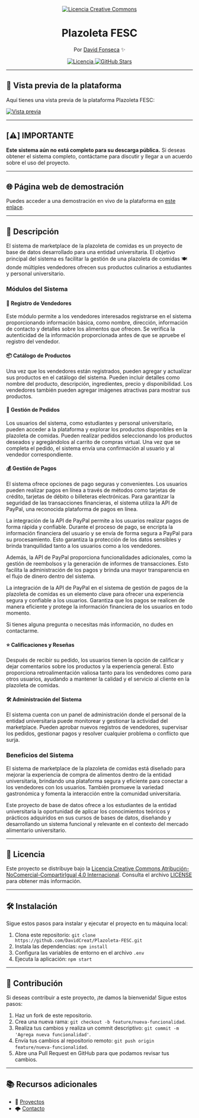 <p align="center">
  <a href="http://creativecommons.org/licenses/by-nc-sa/4.0/">
    <img src="https://i.creativecommons.org/l/by-nc-sa/4.0/88x31.png" alt="Licencia Creative Commons">
  </a>
</p>

<h1 align="center">Plazoleta FESC</h1>

<p align="center">Por <a href="https://github.com/DavidCreat">David Fonseca</a> ✨</p>

<p align="center">
  <a href="http://creativecommons.org/licenses/by-nc-sa/4.0/">
    <img src="https://img.shields.io/badge/Licencia-CC%20BY--NC--SA%204.0-blue" alt="Licencia">
  </a>
  <a href="https://github.com/DavidCreat/SISTEMA_DE_PLAZOLETA_COMIDAS/stargazers">
    <img src="https://i.ibb.co/Gnm2rnc/estrella.png" alt="GitHub Stars">
  </a>
</p>

---
## 🌟 Vista previa de la plataforma

Aquí tienes una vista previa de la plataforma Plazoleta FESC:

[![Vista previa](readmeSTYLE/exampleViewprev.gif)](https://david-deveas1.42web.io/plazoletafesc/login.php)

---
## [⚠️] IMPORTANTE

**Este sistema aún no está completo para su descarga pública.** Si deseas obtener el sistema completo, contáctame para discutir y llegar a un acuerdo sobre el uso del proyecto.

---
## 🌐 Página web de demostración

Puedes acceder a una demostración en vivo de la plataforma en [este enlace](https://david-deveas1.42web.io/plazoletafesc/login.php).

---

## 🌮 Descripción

El sistema de marketplace de la plazoleta de comidas es un proyecto de base de datos desarrollado para una entidad universitaria. El objetivo principal del sistema es facilitar la gestión de una plazoleta de comidas 🍽️ donde múltiples vendedores ofrecen sus productos culinarios a estudiantes y personal universitario.

### Módulos del Sistema

#### 👥 Registro de Vendedores

Este módulo permite a los vendedores interesados registrarse en el sistema proporcionando información básica, como nombre, dirección, información de contacto y detalles sobre los alimentos que ofrecen. Se verifica la autenticidad de la información proporcionada antes de que se apruebe el registro del vendedor.

#### 📦 Catálogo de Productos

Una vez que los vendedores están registrados, pueden agregar y actualizar sus productos en el catálogo del sistema. Pueden incluir detalles como nombre del producto, descripción, ingredientes, precio y disponibilidad. Los vendedores también pueden agregar imágenes atractivas para mostrar sus productos.

#### 📝 Gestión de Pedidos

Los usuarios del sistema, como estudiantes y personal universitario, pueden acceder a la plataforma y explorar los productos disponibles en la plazoleta de comidas. Pueden realizar pedidos seleccionando los productos deseados y agregándolos al carrito de compras virtual. Una vez que se completa el pedido, el sistema envía una confirmación al usuario y al vendedor correspondiente.

#### 💰 Gestión de Pagos

El sistema ofrece opciones de pago seguras y convenientes. Los usuarios pueden realizar pagos en línea a través de métodos como tarjetas de crédito, tarjetas de débito o billeteras electrónicas. Para garantizar la seguridad de las transacciones financieras, el sistema utiliza la API de PayPal, una reconocida plataforma de pagos en línea.

La integración de la API de PayPal permite a los usuarios realizar pagos de forma rápida y confiable. Durante el proceso de pago, se encripta la información financiera del usuario y se envía de forma segura a PayPal para su procesamiento. Esto garantiza la protección de los datos sensibles y brinda tranquilidad tanto a los usuarios como a los vendedores.

Además, la API de PayPal proporciona funcionalidades adicionales, como la gestión de reembolsos y la generación de informes de transacciones. Esto facilita la administración de los pagos y brinda una mayor transparencia en el flujo de dinero dentro del sistema.

La integración de la API de PayPal en el sistema de gestión de pagos de la plazoleta de comidas es un elemento clave para ofrecer una experiencia segura y confiable a los usuarios. Garantiza que los pagos se realicen de manera eficiente y protege la información financiera de los usuarios en todo momento.

Si tienes alguna pregunta o necesitas más información, no dudes en contactarme.

#### ⭐ Calificaciones y Reseñas

Después de recibir su pedido, los usuarios tienen la opción de calificar y dejar comentarios sobre los productos y la experiencia general. Esto proporciona retroalimentación valiosa tanto para los vendedores como para otros usuarios, ayudando a mantener la calidad y el servicio al cliente en la plazoleta de comidas.

#### 🛠️ Administración del Sistema

El sistema cuenta con un panel de administración donde el personal de la entidad universitaria puede monitorear y gestionar la actividad del marketplace. Pueden aprobar nuevos registros de vendedores, supervisar los pedidos, gestionar pagos y resolver cualquier problema o conflicto que surja.

### Beneficios del Sistema

El sistema de marketplace de la plazoleta de comidas está diseñado para mejorar la experiencia de compra de alimentos dentro de la entidad universitaria, brindando una plataforma segura y eficiente para conectar a los vendedores con los usuarios. También promueve la variedad gastronómica y fomenta la interacción entre la comunidad universitaria.

Este proyecto de base de datos ofrece a los estudiantes de la entidad universitaria la oportunidad de aplicar los conocimientos teóricos y prácticos adquiridos en sus cursos de bases de datos, diseñando y desarrollando un sistema funcional y relevante en el contexto del mercado alimentario universitario.

---

## 📄 Licencia

Este proyecto se distribuye bajo la [Licencia Creative Commons Atribución-NoComercial-CompartirIgual 4.0 Internacional](http://creativecommons.org/licenses/by-nc-sa/4.0/). Consulta el archivo [LICENSE](LICENSE) para obtener más información.

---

## 🛠️ Instalación

Sigue estos pasos para instalar y ejecutar el proyecto en tu máquina local:

1. Clona este repositorio: `git clone https://github.com/DavidCreat/Plazoleta-FESC.git`
2. Instala las dependencias: `npm install`
3. Configura las variables de entorno en el archivo `.env`
4. Ejecuta la aplicación: `npm start`

---

## 👥 Contribución

Si deseas contribuir a este proyecto, ¡te damos la bienvenida! Sigue estos pasos:

1. Haz un fork de este repositorio.
2. Crea una nueva rama: `git checkout -b feature/nueva-funcionalidad`.
3. Realiza tus cambios y realiza un commit descriptivo: `git commit -m 'Agrega nueva funcionalidad'`.
4. Envía tus cambios al repositorio remoto: `git push origin feature/nueva-funcionalidad`.
5. Abre una Pull Request en GitHub para que podamos revisar tus cambios.

---

## 📚 Recursos adicionales
- 📂 [Proyectos](https://github.com/DavidCreat)
- 🌩️ [Contacto](david.fonseca12p@gmail.com)
